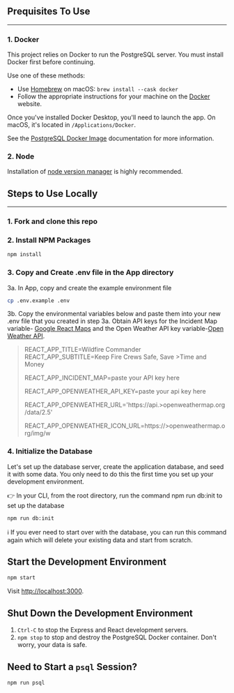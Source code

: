 ## Prequisites To Use

***

### 1. Docker

This project relies on Docker to run the PostgreSQL server. You must install
Docker first before continuing.

Use one of these methods:

- Use [Homebrew](https://brew.sh/) on macOS: `brew install --cask docker`
- Follow the appropriate instructions for your machine on the [Docker](https://docs.docker.com/get-docker/) website.

Once you've installed Docker Desktop, you'll need to launch the app. On macOS,
it's located in `/Applications/Docker`.

See the [PostgreSQL Docker Image](https://hub.docker.com/_/postgres) documentation for more
information.


### 2. Node

Installation of [node version manager](https://github.com/nvm-sh/nvm) is highly recommended.

## Steps to Use Locally

***

### 1. Fork and clone this repo
### 2. Install NPM Packages
```sh
npm install
```

### 3. Copy and Create .env file in the App directory
3a. In App, copy and create the example environment file

  ```sh
  cp .env.example .env
  ```

3b. Copy the environmental variables below and paste them into your new .env file that you created in step 3a. Obtain API keys for the Incident Map variable- [Google React Maps](https://developers.google.com/maps/documentation/javascript/get-api-key) and the Open Weather API key variable-[Open Weather API](https://openweathermap.org/appid).

>REACT_APP_TITLE=Wildfire Commander
>REACT_APP_SUBTITLE=Keep Fire Crews Safe, Save >Time and Money
>
>REACT_APP_INCIDENT_MAP=paste your API key here
>
>REACT_APP_OPENWEATHER_API_KEY=paste your api key here
>
>REACT_APP_OPENWEATHER_URL='https://api.>openweathermap.org/data/2.5'
>
>REACT_APP_OPENWEATHER_ICON_URL=https://>openweathermap.org/img/w


### 4. Initialize the Database

Let's set up the database server, create the application database, and seed it
with some data. You only need to do this the first time you set up your
development environment.

👉 In your CLI, from the root directory, run the command npm run db:init to set up the database

```sh
npm run db:init
```

ℹ️ If you ever need to start over with the database, you can run this command
again which will delete your existing data and start from scratch.

## Start the Development Environment

```sh
npm start
```

Visit <http://localhost:3000>.

## Shut Down the Development Environment

1. `Ctrl-C` to stop the Express and React development servers.
1. `npm stop` to stop and destroy the PostgreSQL Docker container. Don't worry,
   your data is safe.

## Need to Start a `psql` Session?

```sh
npm run psql
```